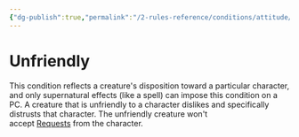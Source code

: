 ```yaml
---
{"dg-publish":true,"permalink":"/2-rules-reference/conditions/attitude/unfriendly/"}
---
```


# Unfriendly

This condition reflects a creature's disposition toward a particular character, and only supernatural effects (like a spell) can impose this condition on a PC. A creature that is unfriendly to a character dislikes and specifically distrusts that character. The unfriendly creature won't accept [Requests](https://2e.aonprd.com/Actions.aspx?ID=51) from the character.